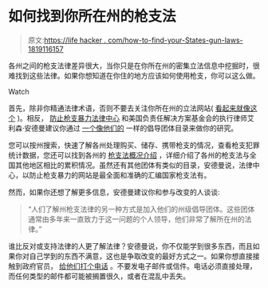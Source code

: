 # 如何找到你所在州的枪支法

> 原文:[https://life hacker . com/how-to-find-your-States-gun-laws-1819116157](https://lifehacker.com/how-to-find-your-states-gun-laws-1819116157)

各州之间的枪支法律差异很大，当你只是在你所在州的密集立法信息中挖掘时，很难找到这些法律。如果你想知道在你住的地方应该如何使用枪支，你可以这么做。

Watch

首先，除非你精通法律术语，否则不要去关注你所在州的立法网站( [看起来就像这个](http://leginfo.legislature.ca.gov/faces/codesTextSearch.xhtml) )。相反， [防止枪支暴力法律中心](http://smartgunlaws.org/) 和美国负责任解决方案基金会的执行律师艾利森·安德曼建议你通过 [一个像他们的](http://smartgunlaws.org/search-gun-law-by-state/) 一样的倡导团体目录来做你的研究。

您可以按州搜索，快速了解各州处理购买、储存、携带枪支的情况，查看枪支犯罪统计数据，您还可以找到各州的 [枪支法概况介绍](http://smartgunlaws.org/wp-content/uploads/2016/10/CALIFORNIA-NCSL.pdf) ，详细介绍了各州的枪支法与全国其他地区相比的累积情况。虽然还有其他团体有类似的目录，安德曼说，法律中心，以防止枪支暴力的网站是最全面和准确的汇编国家枪支法有。

然而，如果你还想了解更多信息，安德曼建议你和参与改变的人谈谈:

> “人们了解州枪支法律的另一种方式是加入他们的州级倡导团体。这些团体通常由多年来一直致力于这一问题的个人领导，他们非常了解所在州的法律。”

谁比反对或支持法律的人更了解法律？安德曼说，你不仅能学到很多东西，而且如果你对自己学到的东西不满意，这也是争取改变的最好方式之一。如果你想直接接触到政府官员， [给他们打个电话](https://lifehacker.com/the-best-ways-to-contact-your-congress-people-from-a-f-1788990839) 。不要发电子邮件或信件。电话必须直接处理，而任何类型的邮件都可能被搁置很久，或者在混乱中丢失。